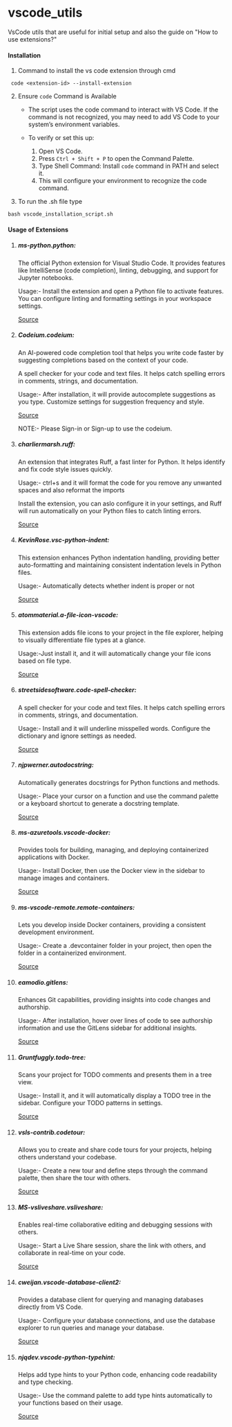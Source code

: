 # vscode_utils
VsCode utils that are useful for initial setup and also the guide on "How to use extensions?"

#### Installation
1. Command to install the vs code extension through cmd

```
 code <extension-id> --install-extension 
```

2. Ensure `code` Command is Available
    - The script uses the code command to interact with VS Code. If the command is not recognized, you may need to add VS Code to your system’s environment variables.

    - To verify or set this up:
        1. Open VS Code.
        2. Press `Ctrl + Shift + P` to open the Command Palette.
        3. Type Shell Command: Install `code` command in PATH and select it.
        4. This will configure your environment to recognize the code command.

3. To run the .sh file type 

```
bash vscode_installation_script.sh
```

#### Usage of Extensions

1. ##### ms-python.python:
    The official Python extension for Visual Studio Code. It provides features like IntelliSense (code completion), linting, debugging, and support for Jupyter notebooks.

    Usage:- Install the extension and open a Python file to activate features. You can configure linting and formatting settings in your workspace settings.

    [Source](https://marketplace.visualstudio.com/items?itemName=ms-python.python)

2. ##### Codeium.codeium:
    An AI-powered code completion tool that helps you write code faster by suggesting completions based on the context of your code.
    
    A spell checker for your code and text files. It helps catch spelling errors in comments, strings, and documentation.

    Usage:- After installation, it will provide autocomplete suggestions as you type. Customize settings for suggestion frequency and style.

    [Source](https://marketplace.visualstudio.com/items?itemName=Codeium.codeium)
    
    NOTE:- Please Sign-in or Sign-up to use the codeium.

3. ##### charliermarsh.ruff:
    An extension that integrates Ruff, a fast linter for Python. It helps identify and fix code style issues quickly.
    
    Usage:- ctrl+s and it will format the code for you remove any unwanted spaces and also reformat the imports

    Install the extension, you can aslo configure it in your settings, and Ruff will run automatically on your Python files to catch linting errors.

    [Source](https://marketplace.visualstudio.com/items?itemName=charliermarsh.ruff)

4. ##### KevinRose.vsc-python-indent: 
    This extension enhances Python indentation handling, providing better auto-formatting and maintaining consistent indentation levels in Python files.

    Usage:- Automatically detects whether indent is proper or not

    [Source](https://marketplace.visualstudio.com/items?itemName=KevinRose.vsc-python-indent)

5. ##### atommaterial.a-file-icon-vscode:
    This extension adds file icons to your project in the file explorer, helping to visually differentiate file types at a glance.

    Usage:-Just install it, and it will automatically change your file icons based on file type.

    [Source](https://marketplace.visualstudio.com/items?itemName=AtomMaterial.a-file-icon-vscode)

6. ##### streetsidesoftware.code-spell-checker: 
    A spell checker for your code and text files. It helps catch spelling errors in comments, strings, and documentation.

    Usage:-  Install and it will underline misspelled words. Configure the dictionary and ignore settings as needed.

    [Source](https://marketplace.visualstudio.com/items?itemName=streetsidesoftware.code-spell-checker)

7. ##### njpwerner.autodocstring:
    Automatically generates docstrings for Python functions and methods.

    Usage:- Place your cursor on a function and use the command palette or a keyboard shortcut to generate a docstring template.

    [Source](https://marketplace.visualstudio.com/items?itemName=njpwerner.autodocstring)

8. ##### ms-azuretools.vscode-docker:
    Provides tools for building, managing, and deploying containerized applications with Docker.

    Usage:-  Install Docker, then use the Docker view in the sidebar to manage images and containers.

    [Source](https://marketplace.visualstudio.com/items?itemName=ms-azuretools.vscode-docker)

9. ##### ms-vscode-remote.remote-containers:
    Lets you develop inside Docker containers, providing a consistent development environment.

    Usage:- Create a .devcontainer folder in your project, then open the folder in a containerized environment.

    [Source](https://marketplace.visualstudio.com/items?itemName=ms-vscode-remote.remote-containers)

10. ##### eamodio.gitlens:
    Enhances Git capabilities, providing insights into code changes and authorship.

    Usage:- After installation, hover over lines of code to see authorship information and use the GitLens sidebar for additional insights.

    [Source](https://marketplace.visualstudio.com/items?itemName=eamodio.gitlens)

11. ##### Gruntfuggly.todo-tree:
    Scans your project for TODO comments and presents them in a tree view.

    Usage:-  Install it, and it will automatically display a TODO tree in the sidebar. Configure your TODO patterns in settings.

    [Source](https://marketplace.visualstudio.com/items?itemName=Gruntfuggly.todo-tree)

12. ##### vsls-contrib.codetour:
    Allows you to create and share code tours for your projects, helping others understand your codebase.

    Usage:- Create a new tour and define steps through the command palette, then share the tour with others.

    [Source](https://marketplace.visualstudio.com/items?itemName=vsls-contrib.codetour)

13. ##### MS-vsliveshare.vsliveshare:
    Enables real-time collaborative editing and debugging sessions with others.

    Usage:- Start a Live Share session, share the link with others, and collaborate in real-time on your code.

    [Source](https://marketplace.visualstudio.com/items?itemName=MS-vsliveshare.vsliveshare)

14. ##### cweijan.vscode-database-client2:
    Provides a database client for querying and managing databases directly from VS Code.

    Usage:- Configure your database connections, and use the database explorer to run queries and manage your database.

    [Source](https://marketplace.visualstudio.com/items?itemName=cweijan.vscode-database-client2)

15. ##### njqdev.vscode-python-typehint:
    Helps add type hints to your Python code, enhancing code readability and type checking.

    Usage:- Use the command palette to add type hints automatically to your functions based on their usage.

    [Source](https://marketplace.visualstudio.com/items?itemName=njqdev.vscode-python-typehint)